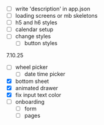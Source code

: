 - [ ] write 'description' in app.json
- [ ] loading screens or mb skeletons
- [ ] h5 and h6 styles
- [ ] calendar setup
- [ ] change styles
   - [ ] button styles

7.10.25
- [ ] wheel picker
   - [ ] date time picker
- [X] bottom sheet
- [X] animated drawer
- [x] fix input text color
- [ ] onboarding
   - [ ] form
   - [ ] pages
